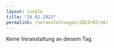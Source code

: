 ```yaml
---
layout: single
title: "16.02.2023"
permalink: /veranstaltungen/2023/02/16/
---
```


Keine Veranstaltung an diesem Tag.
